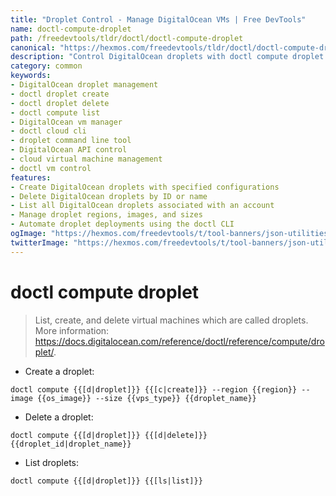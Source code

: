 ```yaml
---
title: "Droplet Control - Manage DigitalOcean VMs | Free DevTools"
name: doctl-compute-droplet
path: /freedevtools/tldr/doctl/doctl-compute-droplet
canonical: "https://hexmos.com/freedevtools/tldr/doctl/doctl-compute-droplet/"
description: "Control DigitalOcean droplets with doctl compute droplet. Easily manage virtual machines, create, delete, and list droplets. Free online tool, no registration required."
category: common
keywords:
- DigitalOcean droplet management
- doctl droplet create
- doctl droplet delete
- doctl compute list
- DigitalOcean vm manager
- doctl cloud cli
- droplet command line tool
- DigitalOcean API control
- cloud virtual machine management
- doctl vm control
features:
- Create DigitalOcean droplets with specified configurations
- Delete DigitalOcean droplets by ID or name
- List all DigitalOcean droplets associated with an account
- Manage droplet regions, images, and sizes
- Automate droplet deployments using the doctl CLI
ogImage: "https://hexmos.com/freedevtools/t/tool-banners/json-utilities-banner.png"
twitterImage: "https://hexmos.com/freedevtools/t/tool-banners/json-utilities-banner.png"
---
```


# doctl compute droplet

> List, create, and delete virtual machines which are called droplets.
> More information: <https://docs.digitalocean.com/reference/doctl/reference/compute/droplet/>.

- Create a droplet:

`doctl compute {{[d|droplet]}} {{[c|create]}} --region {{region}} --image {{os_image}} --size {{vps_type}} {{droplet_name}}`

- Delete a droplet:

`doctl compute {{[d|droplet]}} {{[d|delete]}} {{droplet_id|droplet_name}}`

- List droplets:

`doctl compute {{[d|droplet]}} {{[ls|list]}}`
